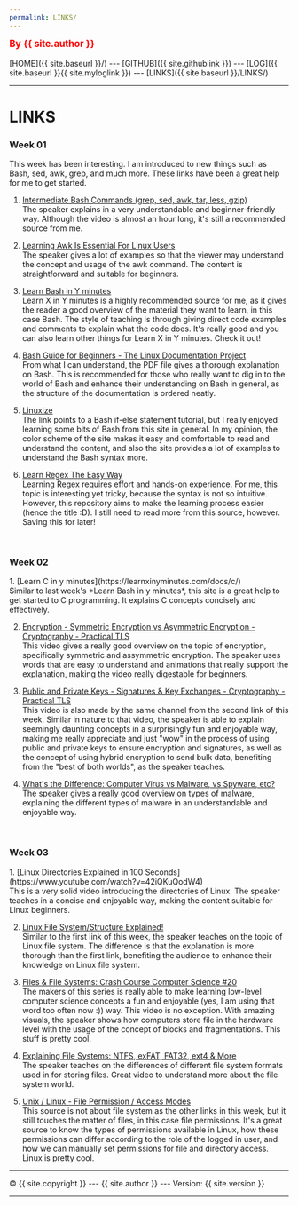```yaml
---
permalink: LINKS/
---
```

<span style="color:red; font-weight:bold; font-size:larger;">By {{ site.author }}</span>
<br><br>
[HOME]({{ site.baseurl }}/) ---
[GITHUB]({{ site.githublink }}) ---
[LOG]({{ site.baseurl }}{{ site.myloglink }}) ---
[LINKS]({{ site.baseurl }}/LINKS/)
<br>
<hr>

# LINKS

<h3>Week 01</h3>
This week has been interesting. I am introduced to new things such as Bash, sed, awk, grep, and much more. These links have been a great help for me to get started.

1. [Intermediate Bash Commands (grep, sed, awk, tar, less, gzip)](https://www.youtube.com/watch?v=yCTnihfbPCo)<br>
The speaker explains in a very understandable and beginner-friendly way. Although the video is almost an hour long, it's still a recommended source from me.


2. [Learning Awk Is Essential For Linux Users](youtube.com/watch?v=9YOZmI-zWok)<br>
The speaker gives a lot of examples so that the viewer may understand the concept and usage of the awk command. The content is straightforward and suitable for beginners.


3. [Learn Bash in Y minutes](https://learnxinyminutes.com/docs/bash/)<br>
Learn X in Y minutes is a highly recommended source for me, as it gives the reader a good overview of the material they want to learn, in this case Bash. The style of teaching is through giving direct code examples and comments to explain what the code does. It's really good and you can also learn other things for Learn X in Y minutes. Check it out!


4. [Bash Guide for Beginners - The Linux Documentation Project](https://tldp.org/LDP/Bash-Beginners-Guide/Bash-Beginners-Guide.pdf)<br>
From what I can understand, the PDF file gives a thorough explanation on Bash. This is recommended for those who really want to dig in to the world of Bash and enhance their understanding on Bash in general, as the structure of the documentation is ordered neatly.

5. [Linuxize](https://linuxize.com/post/bash-if-else-statement/)<br>
The link points to a Bash if-else statement tutorial, but I really enjoyed learning some bits of Bash from this site in general. In my opinion, the color scheme of the site makes it easy and comfortable to read and understand the content, and also the site provides a lot of examples to understand the Bash syntax more.

6. [Learn Regex The Easy Way](https://github.com/ziishaned/learn-regex)<br>
Learning Regex requires effort and hands-on experience. For me, this topic is interesting yet tricky, because the syntax is not so intuitive. However, this repository aims to make the learning process easier (hence the title :D). I still need to read more from this source, however. Saving this for later!

<br>

<h3>Week 02</h3>
1. [Learn C in y minutes](https://learnxinyminutes.com/docs/c/)<br>
Similar to last week's *Learn Bash in y minutes*, this site is a great help to get started to C programming. It explains C concepts concisely and effectively.

2. [Encryption - Symmetric Encryption vs Asymmetric Encryption - Cryptography - Practical TLS](https://www.youtube.com/watch?v=o_g-M7UBqI8)<br>
This video gives a really good overview on the topic of encryption, specifically symmetric and assymmetric encryption. The speaker uses words that are easy to understand and animations that really support the explanation, making the video really digestable for beginners.

3. [Public and Private Keys - Signatures & Key Exchanges - Cryptography - Practical TLS](https://www.youtube.com/watch?v=_zyKvPvh808)<br>
This video is also made by the same channel from the second link of this week. Similar in nature to that video, the speaker is able to explain seemingly daunting concepts in a surprisingly fun and enjoyable way, making me really appreciate and just "wow" in the process of using public and private keys to ensure encryption and signatures, as well as the concept of using hybrid encryption to send bulk data, benefiting from the "best of both worlds", as the speaker teaches.

4. [What's the Difference: Computer Virus vs Malware, vs Spyware, etc?](https://www.youtube.com/watch?v=HvMQKffEAbk)<br>
The speaker gives a really good overview on types of malware, explaining the different types of malware in an understandable and enjoyable way.

<br>
 
<h3>Week 03</h3>
1. [Linux Directories Explained in 100 Seconds](https://www.youtube.com/watch?v=42iQKuQodW4)<br>
This is a very solid video introducing the directories of Linux. The speaker teaches in a concise and enjoyable way, making the content suitable for Linux beginners.

2. [Linux File System/Structure Explained!](https://www.youtube.com/watch?v=HbgzrKJvDRw)<br>
Similar to the first link of this week, the speaker teaches on the topic of Linux file system. The difference is that the explanation is more thorough than the first link, benefiting the audience to enhance their knowledge on Linux file system.

3. [Files & File Systems: Crash Course Computer Science #20](https://www.youtube.com/watch?v=KN8YgJnShPM)<br>
The makers of this series is really able to make learning low-level computer science concepts a fun and enjoyable (yes, I am using that word too often now :)) way. This video is no exception. With amazing visuals, the speaker shows how computers store file in the hardware level with the usage of the concept of blocks and fragmentations. This stuff is pretty cool.

4. [Explaining File Systems: NTFS, exFAT, FAT32, ext4 & More](https://www.youtube.com/watch?v=_h30HBYxtws)<br>
The speaker teaches on the differences of different file system formats used in for storing files. Great video to understand more about the file system world.

5. [Unix / Linux - File Permission / Access Modes](https://www.tutorialspoint.com/unix/unix-file-permission.htm)<br>
This source is not about file system as the other links in this week, but it still touches the matter of files, in this case file permissions. It's a great source to know the types of permissions available in Linux, how these permissions can differ according to the role of the logged in user, and how we can manually set permissions for file and directory access. Linux is pretty cool.

<hr>
&copy; {{ site.copyright }} --- {{ site.author }} --- Version: {{ site.version }}
<hr>
<br>

